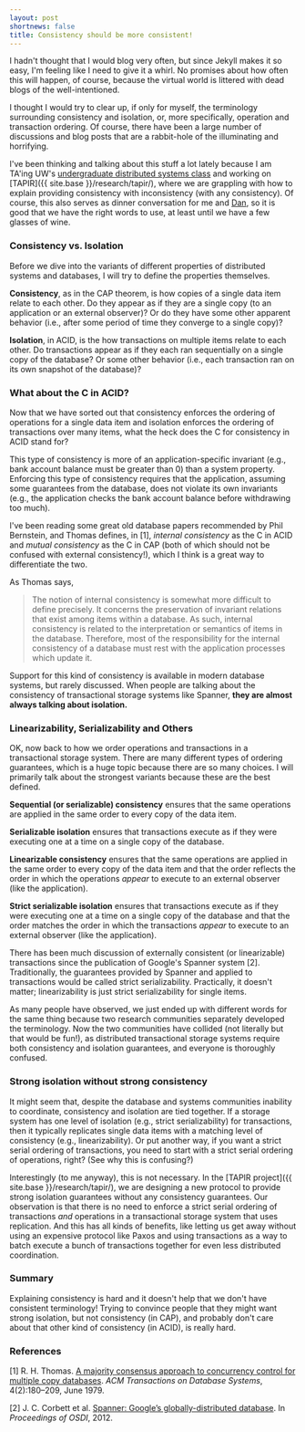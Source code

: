 ```yaml
---
layout: post
shortnews: false
title: Consistency should be more consistent!
---
```


I hadn't thought that I would blog very often, but since Jekyll makes
it so easy, I'm feeling like I need to give it a whirl. No promises
about how often this will happen, of course, because the virtual world
is littered with dead blogs of the well-intentioned.

I thought I would try to clear up, if only for myself, the terminology
surrounding consistency and isolation, or, more specifically,
operation and transaction ordering. Of course, there have been a large
number of discussions and blog posts that are a rabbit-hole of the
illuminating and horrifying.

I've been thinking and talking about this stuff a lot lately because I
am TA'ing UW's [undergraduate distributed systems
class](http://courses.cs.washington.edu/courses/cse452/) and working on [TAPIR]({{ site.base }}/research/tapir/), where we are
grappling with how to explain providing consistency with inconsistency
(with any consistency). Of course, this also serves as dinner
conversation for me and [Dan](http://drkp.net), so it is good that we
have the right words to use, at least until we have a few glasses of
wine.

### Consistency vs. Isolation

Before we dive into the variants of different properties of
distributed systems and databases, I will try to define the properties
themselves.

**Consistency**, as in the CAP theorem, is how copies of a
single data item relate to each other. Do they appear as if they are a
single copy (to an application or an external observer)? Or do they
have some other apparent behavior (i.e., after some period of time
they converge to a single copy)?

**Isolation**, in ACID, is the how transactions on multiple items
relate to each other. Do transactions appear as if they each ran
sequentially on a single copy of the database?  Or some other behavior
(i.e., each transaction ran on its own snapshot of the database)?

### What about the C in ACID?

Now that we have sorted out that consistency enforces the ordering of
operations for a single data item and isolation enforces the ordering
of transactions over many items, what the heck does the C for
consistency in ACID stand for?

This type of consistency is more of an application-specific invariant
(e.g., bank account balance must be greater than 0) than a system
property. Enforcing this type of consistency requires that the
application, assuming some guarantees from the database, does not
violate its own invariants (e.g., the application checks the bank
account balance before withdrawing too much).

I've been reading some great old database papers recommended by Phil
Bernstein, and Thomas defines, in [1], *internal consistency* as the C
in ACID and *mutual consistency* as the C in CAP (both of which should
not be confused with external consistency!), which I think is a great
way to differentiate the two.

As Thomas says,
> The notion of internal consistency is somewhat more difficult to
define precisely. It concerns the preservation of invariant relations
that exist among items within a database. As such, internal
consistency is related to the interpretation or semantics of items in
the database. Therefore, most of the responsibility for the internal
consistency of a database must rest with the application processes
which update it.

Support for this kind of consistency is available in modern database
systems, but rarely discussed.  When people are talking about the
consistency of transactional storage systems like Spanner, **they are
almost always talking about isolation.**

### Linearizability, Serializability and Others

OK, now back to how we order operations and transactions in a
transactional storage system.  There are many different types of
ordering guarantees, which is a huge topic because there are so many
choices. I will primarily talk about the strongest variants because
these are the best defined.

**Sequential (or serializable) consistency** ensures that the same
operations are applied in the same order to every copy of the data
item.

**Serializable isolation** ensures that transactions execute as if
they were executing one at a time on a single copy of the database.

**Linearizable consistency** ensures that the same operations are
applied in the same order to every copy of the data item and that the
order reflects the order in which the operations *appear* to execute
to an external observer (like the application).

**Strict serializable isolation** ensures that transactions execute as
if they were executing one at a time on a single copy of the database
and that the order matches the order in which the transactions
*appear* to execute to an external observer (like the application).

There has been much discussion of externally consistent (or
linearizable) transactions since the publication of Google's Spanner
system [2]. Traditionally, the guarantees provided by Spanner and
applied to transactions would be called strict serializability.
Practically, it doesn't matter; linearizability is just strict
serializability for single items.

As many people have observed, we just ended up with different words
for the same thing because two research communities separately
developed the terminology. Now the two communities have collided (not
literally but that would be fun!), as distributed transactional
storage systems require both consistency and isolation guarantees, and
everyone is thoroughly confused.

### Strong isolation without strong consistency

It might seem that, despite the database and systems communities
inability to coordinate, consistency and isolation are tied
together. If a storage system has one level of isolation (e.g., strict
serializability) for transactions, then it typically replicates single
data items with a matching level of consistency (e.g.,
linearizability).  Or put another way, if you want a strict serial
ordering of transactions, you need to start with a strict serial
ordering of operations, right? (See why this is confusing?)

Interestingly (to me anyway), this is not necessary. In the [TAPIR
project]({{ site.base }}/research/tapir/), we are designing a new
protocol to provide strong isolation guarantees without any
consistency guarantees. Our observation is that there is no need to
enforce a strict serial ordering of transactions *and* operations in a
transactional storage system that uses replication. And this has all
kinds of benefits, like letting us get away without using an expensive
protocol like Paxos and using transactions as a way to batch execute a
bunch of transactions together for even less distributed coordination.

### Summary

Explaining consistency is hard and it doesn't help that we don't have
consistent terminology! Trying to convince people that they might want
strong isolation, but not consistency (in CAP), and probably don't
care about that other kind of consistency (in ACID), is really hard.

### References

[1] R. H. Thomas. [A majority consensus approach to concurrency
control for multiple copy
databases](http://dl.acm.org/citation.cfm?id=320076). *ACM Transactions
on Database Systems*, 4(2):180–209, June 1979.

[2] J. C. Corbett et al. [Spanner: Google’s globally-distributed
database](http://research.google.com/archive/spanner.html). In
*Proceedings of OSDI*, 2012.
